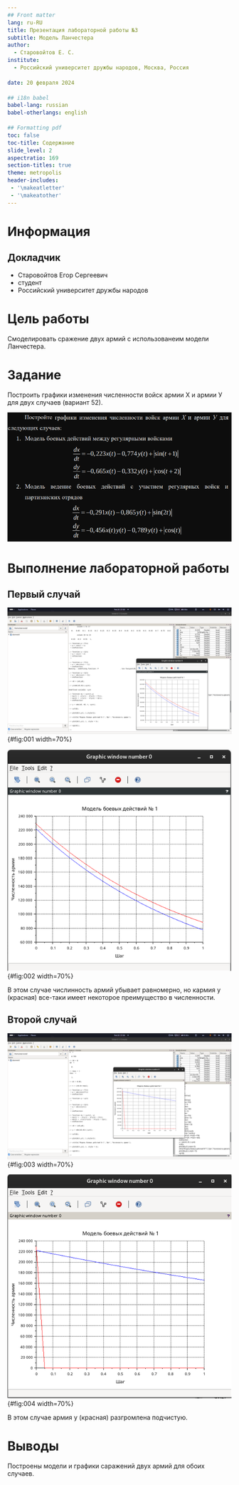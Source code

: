 ```yaml
---
## Front matter
lang: ru-RU
title: Презентация лабораторной работы №3
subtitle: Модель Ланчестера
author:
  - Старовойтов Е. С.
institute:
  - Российский университет дружбы народов, Москва, Россия

date: 20 февраля 2024

## i18n babel
babel-lang: russian
babel-otherlangs: english

## Formatting pdf
toc: false
toc-title: Содержание
slide_level: 2
aspectratio: 169
section-titles: true
theme: metropolis
header-includes:
 - '\makeatletter'
 - '\makeatother'
---
```


# Информация

## Докладчик
  * Старовойтов Егор Сергеевич
  * студент
  * Российский университет дружбы народов


# Цель работы
Смоделировать сражение двух армий с использованеим модели Ланчестера.

# Задание
Построить графики изменения численности войск армии Х и армии У для двух случаев (вариант 52).

![Задание](image/image.png)


# Выполнение лабораторной работы
## Первый случай
![Скрипт](image/17-30-44.png){#fig:001 width=70%}

![График](image/17-30-56.png){#fig:002 width=70%}

В этом случае числинность армий убывает равномерно, но кармия y (красная) все-таки имеет некоторое преимущество в численности.


## Второй случай
![Скрипт](image/17-36-44.png){#fig:003 width=70%}

![График](image/17-36-54.png){#fig:004 width=70%}


В этом случае армия y (красная) разгромлена подчистую.


# Выводы
Построены модели и графики саражений двух армий для обоих случаев.
